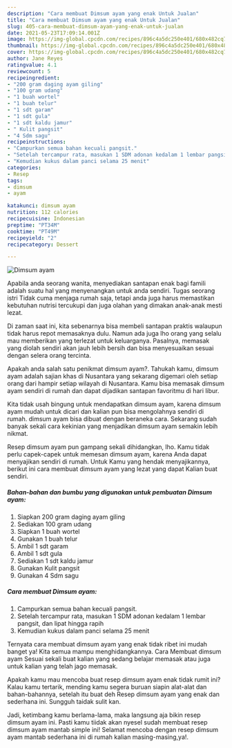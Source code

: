 ```yaml
---
description: "Cara membuat Dimsum ayam yang enak Untuk Jualan"
title: "Cara membuat Dimsum ayam yang enak Untuk Jualan"
slug: 405-cara-membuat-dimsum-ayam-yang-enak-untuk-jualan
date: 2021-05-23T17:09:14.001Z
image: https://img-global.cpcdn.com/recipes/896c4a5dc250e401/680x482cq70/dimsum-ayam-foto-resep-utama.jpg
thumbnail: https://img-global.cpcdn.com/recipes/896c4a5dc250e401/680x482cq70/dimsum-ayam-foto-resep-utama.jpg
cover: https://img-global.cpcdn.com/recipes/896c4a5dc250e401/680x482cq70/dimsum-ayam-foto-resep-utama.jpg
author: Jane Reyes
ratingvalue: 4.1
reviewcount: 5
recipeingredient:
- "200 gram daging ayam giling"
- "100 gram udang"
- "1 buah wortel"
- "1 buah telur"
- "1 sdt garam"
- "1 sdt gula"
- "1 sdt kaldu jamur"
- " Kulit pangsit"
- "4 Sdm sagu"
recipeinstructions:
- "Campurkan semua bahan kecuali pangsit."
- "Setelah tercampur rata, masukan 1 SDM adonan kedalam 1 lembar pangsit, dan lipat hingga rapih"
- "Kemudian kukus dalam panci selama 25 menit"
categories:
- Resep
tags:
- dimsum
- ayam

katakunci: dimsum ayam 
nutrition: 112 calories
recipecuisine: Indonesian
preptime: "PT34M"
cooktime: "PT49M"
recipeyield: "2"
recipecategory: Dessert

---
```



![Dimsum ayam](https://img-global.cpcdn.com/recipes/896c4a5dc250e401/680x482cq70/dimsum-ayam-foto-resep-utama.jpg)

Apabila anda seorang wanita, menyediakan santapan enak bagi famili adalah suatu hal yang menyenangkan untuk anda sendiri. Tugas seorang istri Tidak cuma menjaga rumah saja, tetapi anda juga harus memastikan kebutuhan nutrisi tercukupi dan juga olahan yang dimakan anak-anak mesti lezat.

Di zaman  saat ini, kita sebenarnya bisa membeli santapan praktis walaupun tidak harus repot memasaknya dulu. Namun ada juga lho orang yang selalu mau memberikan yang terlezat untuk keluarganya. Pasalnya, memasak yang diolah sendiri akan jauh lebih bersih dan bisa menyesuaikan sesuai dengan selera orang tercinta. 



Apakah anda salah satu penikmat dimsum ayam?. Tahukah kamu, dimsum ayam adalah sajian khas di Nusantara yang sekarang digemari oleh setiap orang dari hampir setiap wilayah di Nusantara. Kamu bisa memasak dimsum ayam sendiri di rumah dan dapat dijadikan santapan favoritmu di hari libur.

Kita tidak usah bingung untuk mendapatkan dimsum ayam, karena dimsum ayam mudah untuk dicari dan kalian pun bisa mengolahnya sendiri di rumah. dimsum ayam bisa dibuat dengan beraneka cara. Sekarang sudah banyak sekali cara kekinian yang menjadikan dimsum ayam semakin lebih nikmat.

Resep dimsum ayam pun gampang sekali dihidangkan, lho. Kamu tidak perlu capek-capek untuk memesan dimsum ayam, karena Anda dapat menyajikan sendiri di rumah. Untuk Kamu yang hendak menyajikannya, berikut ini cara membuat dimsum ayam yang lezat yang dapat Kalian buat sendiri.

<!--inarticleads1-->

##### Bahan-bahan dan bumbu yang digunakan untuk pembuatan Dimsum ayam:

1. Siapkan 200 gram daging ayam giling
1. Sediakan 100 gram udang
1. Siapkan 1 buah wortel
1. Gunakan 1 buah telur
1. Ambil 1 sdt garam
1. Ambil 1 sdt gula
1. Sediakan 1 sdt kaldu jamur
1. Gunakan  Kulit pangsit
1. Gunakan 4 Sdm sagu




<!--inarticleads2-->

##### Cara membuat Dimsum ayam:

1. Campurkan semua bahan kecuali pangsit.
1. Setelah tercampur rata, masukan 1 SDM adonan kedalam 1 lembar pangsit, dan lipat hingga rapih
1. Kemudian kukus dalam panci selama 25 menit




Ternyata cara membuat dimsum ayam yang enak tidak ribet ini mudah banget ya! Kita semua mampu menghidangkannya. Cara Membuat dimsum ayam Sesuai sekali buat kalian yang sedang belajar memasak atau juga untuk kalian yang telah jago memasak.

Apakah kamu mau mencoba buat resep dimsum ayam enak tidak rumit ini? Kalau kamu tertarik, mending kamu segera buruan siapin alat-alat dan bahan-bahannya, setelah itu buat deh Resep dimsum ayam yang enak dan sederhana ini. Sungguh taidak sulit kan. 

Jadi, ketimbang kamu berlama-lama, maka langsung aja bikin resep dimsum ayam ini. Pasti kamu tiidak akan nyesel sudah membuat resep dimsum ayam mantab simple ini! Selamat mencoba dengan resep dimsum ayam mantab sederhana ini di rumah kalian masing-masing,ya!.

